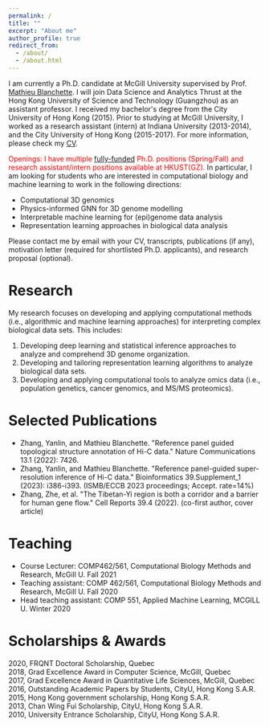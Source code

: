 ```yaml
---
permalink: /
title: ""
excerpt: "About me"
author_profile: true
redirect_from: 
  - /about/
  - /about.html
---
```


I am currently a Ph.D. candidate at McGill University supervised by Prof. [Mathieu Blanchette](https://en.wikipedia.org/wiki/Mathieu_Blanchette_(computational_biologist)). I will join Data Science and Analytics Thrust at the Hong Kong University of Science and Technology (Guangzhou) as an assistant professor. I received my bachelor's degree from the City University of Hong Kong (2015). Prior to studying at McGill University, I worked as a research assistant (intern) at Indiana University (2013-2014), and the City University of Hong Kong (2015-2017). For more information, please check my [CV](https://github.com/zhyanlin/zhyanlin.github.io/blob/master/files/Yanlin_CV_Aug.pdf).

<span style="color:red"> Openings: I have multiple [fully-funded](https://fytgs.hkust-gz.edu.cn/admissions/before-submitting-an-application/scholarships-fees) Ph.D. positions (Spring/Fall) and research assistant/intern positions available at HKUST(GZ). </span> In particular, I am looking for students who are interested in computational biology and machine learning to work in the following directions:
* Computational 3D genomics
* Physics-informed GNN for 3D genome modelling
* Interpretable machine learning for (epi)genome data analysis
* Representation learning approaches in biological data analysis

Please contact me by email with your CV, transcripts, publications (if any),  motivation letter (required for shortlisted Ph.D. applicants), and research proposal (optional).

Research
======
My research focuses on developing and applying computational methods (i.e., algorithmic and machine learning approaches) for interpreting complex biological data sets. This includes:
1. Developing deep learning and statistical inference approaches to analyze and comprehend 3D genome organization.
2. Developing and tailoring representation learning algorithms to analyze biological data sets.
3. Developing and applying computational tools to analyze omics data (i.e., population genetics, cancer genomics, and MS/MS proteomics).

Selected Publications
======
* Zhang, Yanlin, and Mathieu Blanchette. "Reference panel guided topological structure annotation of Hi-C data." Nature Communications 13.1 (2022): 7426.
* Zhang, Yanlin, and Mathieu Blanchette. "Reference panel-guided super-resolution inference of Hi-C data." Bioinformatics 39.Supplement_1 (2023): i386-i393. (ISMB/ECCB 2023 proceedings; Accept. rate=14%)
* Zhang, Zhe, et al. "The Tibetan-Yi region is both a corridor and a barrier for human gene flow." Cell Reports 39.4 (2022). (co-first author, cover article)

Teaching
======
* Course Lecturer: COMP462/561, Computational Biology Methods and Research, McGill U. Fall 2021
* Teaching assistant: COMP 462/561, Computational Biology Methods and Research, McGill U. Fall 2020
* Head teaching assistant: COMP 551, Applied Machine Learning, MCGILL U. Winter 2020

Scholarships & Awards
======
2020, FRQNT Doctoral Scholarship, Quebec\
2018, Grad Excellence Award in Computer Science, McGill, Quebec\
2017, Grad Excellence Award in Quantitative Life Sciences, McGill, Quebec\
2016, Outstanding Academic Papers by Students, CityU, Hong Kong S.A.R.\
2015, Hong Kong government scholarship, Hong Kong S.A.R.\
2013, Chan Wing Fui Scholarship, CityU, Hong Kong S.A.R.\
2010, University Entrance Scholarship, CityU, Hong Kong S.A.R.
